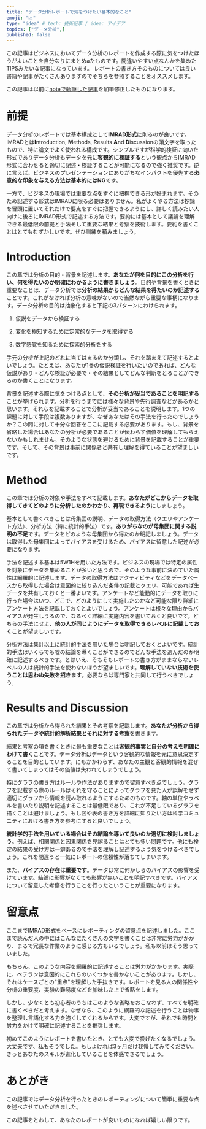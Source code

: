 ```yaml
---
title: "データ分析レポートで気をつけたい基本的なこと"
emoji: "📈"
type: "idea" # tech: 技術記事 / idea: アイデア
topics: ["データ分析",]
published: false
---
```

 
この記事はビジネスにおいてデータ分析のレポートを作成する際に気をつけたほうがよいことを自分なりにまとめaたものです。間違いやすい点なんかを集めたTIPSみたいな記事になっています。
レポートの書き方そのものについては良い書籍や記事がたくさんありますのでそちらを参照することをオススメします。

この記事は以前に[noteで執筆した記事](https://note.com/grahamian_/n/n46e2cc432dff)を加筆修正したものになります。

# 前提

データ分析のレポートでは基本構成として**IMRAD形式**に則るのが良いです。IMRADとは**I**ntroduction, **M**ethods, **R**esults **A**nd **D**iscussionの頭文字を取ったもので、特に論文でよく使われる構成です。シンプルですが科学的検証に向いた形式でありデータ分析もデータを元に**客観的に検証する**という観点からIMRAD形式に合わせると適切に記述・検証することが可能になるので強く推奨です。逆に言えば、ビジネスのプレゼンテーションにありがちなインパクトを優先する**恣意的な印象を与える方法は基本的にはNG**です。

一方で、ビジネスの現場では重要な点をすぐに把握できる形が好まれます。そのため記述する形式はIMRADに限る必要はありません。私がよくやる方法は抄録を冒頭に置いてそれだけで要点をすぐに把握できるようにし、詳しく読みたい人向けに後ろにIMRAD形式で記述する方法です。要約には基本として議論を理解できる最低限の前提と手法そして重要な結果と考察を技術します。要約を書くことはとてもむずかしいです。ぜひ訓練を積みましょう。

# Introduction

この章では分析の目的・背景を記述します。**あなたが何を目的にこの分析を行い、何を得たいのか明確にわかるように書きましょう**。目的や背景を書くときに重要なことは、データ分析では**分析の結果からどんな結果を得たいのか記述する**ことです。これがなければ分析の意味がないので当然ながら重要な事柄になります。データ分析の目的は抽象化すると下記の3パターンにわけられます。

1. 仮説をデータから検証する

2. 変化を検知するために定常的なデータを取得する

3. 数字感覚を知るために探索的分析をする

手元の分析が上記のどれに当てはまるのか分類し、それを踏まえて記述するとよいでしょう。たとえば、あなたが1番の仮説検証を行いたいのであれば、どんな仮説があり・どんな検証が必要で・その結果としてどんな判断をとることができるのか書くことになります。

背景を記述する際に気をつける点として、**その分析が妥当であることを明記する**ことが挙げられます。分析を行うまでには様々な背景や先行調査などがあるかと思います。それらを記載することで分析が妥当であることを説明します。1つの課題に対して手段は複数ありますが、なぜあなたはその手法を行ったのでしょうか？この問に対して十分な回答をここに記載する必要があります。もし、背景を省略した場合はあなたの分析が必要であることが伝わらず価値を理解してもらえないかもしれません。そのような状態を避けるために背景を記載することが重要です。そして、その背景は事前に関係者と共有し理解を得ていることが望ましいです。

# Method

この章では分析の対象や手法をすべて記載します。**あなたがどこからデータを取得してきてどのように分析したのかわかり、再現できるよう**にしましょう。

基本として書くべきことは母集団の説明、データの取得方法（クエリやアンケート方法）、分析方法（特に統計的手法）です。**ありがちなのが母集団に関する説明の不足**です。データをどのような母集団から得たのか明記しましょう。データは取得した母集団によってバイアスを受けるため、バイアスに留意した記述が必要になります。

手法を記述する基本は5W1Hを用いた方法です。ビジネスの現場では特定の属性を対象にデータを集めることが多いと思うので、そのような事前に決めていた属性は網羅的に記述します。データの取得方法はアクティビティなどをデータベースから取得した場合は意図的に絞り込んだ条件の記載とクエリ、可能であれば生データを共有しておくと一番よいです。アンケートなど能動的にデータを取りに行った場合はいつ、どこで、どのようにして実施したのかなど可能な限り詳細にアンケート方法を記載しておくとよいでしょう。アンケートは様々な理由からバイアスが発生しうるので、なるべく詳細に実施内容を書いておくと良いです。どちらの手法にせよ、**他の人が同じようにデータを取得できるレベルに記載しておく**ことが望ましいです。

分析方法は集計以上に統計的手法を用いた場合は明記しておくとよいです。統計的手法はいくらでも嘘の結論を導くことができるのでどんな手法を選んだのか明確に記述するべきです。とはいえ、そもそもレポートの書き方がままならないレベルの人は統計的手法を使わないほうが望ましいです。**理解していない技術を使うことは思わぬ失敗を招きます**。必要ならば専門家と共同して行うべきでしょう。

# Results and Discussion

この章では分析から得られた結果とその考察を記載します。**あなたが分析から得られたデータや統計的解析結果とそれに対する考察**を書きます。

結果と考察の項を書くときに最も重要なことは**客観的事実と自分の考えを明確にわけて書く**ことです。データ分析はデータという客観的な情報を元に意思決定することを目的としています。にもかかわらず、あなたの主観と客観的情報を混ぜて書いてしまってはその価値は失われてしまうでしょう。

特にグラフの書き方はルールや作法がありますので留意すべき点でしょう。グラフを記載する際のルールはそれを守ることによってグラフを見た人が誤解をせず適切にグラフから情報を読み取れるようにするためのものです。軸の単位やラベルを書いたり説明を記述することは最低限であり、これが不足しているグラフを描くことは避けましょう。もし図や表の書き方を詳細に知りたい方は科学コミュニティにおける書き方を参考にすると良いでしょう。

**統計学的手法を用いている場合はその結論を導いて良いのか適切に検討しましょう**。例えば、相関関係と因果関係を見誤ることはとても多い問題です。他にも検定の結果の受け方は一癖あるので手法を理解し記述するよう気をつけるべきでしょう。これを間違うと一気にレポートの信頼性が落ちてしまいます。

また、**バイアスの存在は重要です**。データは常に何かしらのバイアスの影響を受けています。結論に影響がなくても影響が無いことを明記すべきです。バイアスについて留意した考察を行うことを行ったということが重要になります。

# 留意点

ここまでIMRAD形式をベースにレポーティングの留意点を記述しました。ここまで読んだ人の中にはこんなにたくさんの文字を書くことは非常に労力がかかり、まるで冗長な作業のように感じる方もいるでしょう。私も以前はそう思っていました。

もちろん、このような内容を網羅的に記述することは労力がかかります。実際に、ベテランは意図的にこれらのいくつかを書かないことがあります。しかし、それはケースごとの"重点"を理解した手抜きです。レポートを見る人の関係性や分析の重要度、実験の難易度などを加味した上で省略をします。

しかし、少なくとも初心者のうちはこのような省略をおこなわず、すべてを明確に書くべきだと考えます。なぜなら、このように網羅的な記述を行うことは物事を整理し言語化する力を強くしてくれるからです。大変ですが、それでも時間と労力をかけて明確に記述することを推奨します。

初めてこのようにレポートを書いたとき、とても大変で投げたくなるでしょう。大丈夫です、私もそうでした。もしよければ3ヶ月だけ我慢してみてください。きっとあなたのスキルが進化していることを体感できるでしょう。

# あとがき

この記事ではデータ分析を行ったときのレポーティングについて簡単に重要な点を述べさせていただきました。

この記事をとおして、あなたのレポートが良いものになれば嬉しい限りです。